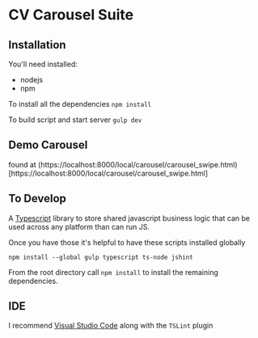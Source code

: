 CV Carousel Suite
============

Installation
----------

You'll need installed:

+ nodejs
+ npm

To install all the dependencies
`npm install`

To build script and start server
`gulp dev`

Demo Carousel
-------
found at (https://localhost:8000/local/carousel/carousel_swipe.html)[https://localhost:8000/local/carousel/carousel_swipe.html]



To Develop
-----------

A [Typescript](https://www.typescriptlang.org/) library to store shared javascript business logic that can be used across any platform than can run JS.

Once you have those it's helpful to have these scripts installed globally

`npm install --global gulp typescript ts-node jshint`

From the root directory call `npm install` to install the remaining dependencies.

IDE
-----------

I recommend [Visual Studio Code](http://code.visualstudio.com/) along with the `TSLint` plugin
